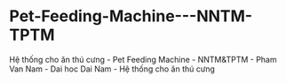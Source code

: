 # Pet-Feeding-Machine---NNTM-TPTM
 Hệ thống cho ăn thú cưng - Pet Feeding Machine - NNTM&amp;TPTM - Pham Van Nam - Dai hoc Dai Nam - Hệ thống cho ăn thú cưng
